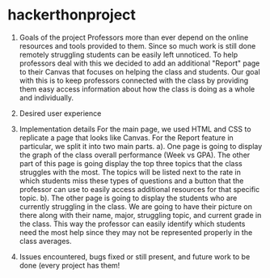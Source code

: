 # hackerthonproject

1. Goals of the project
Professors more than ever depend on the online resources and tools provided to them. Since so much work is still done remotely struggling students can be easily left unnoticed. To help professors deal with this we decided to add an additional "Report" page to their Canvas that focuses on helping the class and students. Our goal with this is to keep professors connected with the class by providing them easy access information about how the class is doing as a whole and individually.

2. Desired user experience

3. Implementation details
For the main page, we used HTML and CSS to replicate a page that looks like Canvas. 
For the Report feature in particular, we split it into two main parts. 
  a). One page is going to display the graph of the class overall performance (Week vs GPA). The other part of this page is going display the top three topics that the class struggles with the most. The topics will be listed next to the rate in which students miss these types of questions and a button that the professor can use to easily access additional resources for that specific topic.
  b). The other page is going to display the students who are currently struggling in the class. We are going to have their picture on there along with their name, major, struggling topic, and current grade in the class. This way the professor can easily identify which students need the most help since they may not be represented properly in the class averages.

4. Issues encountered, bugs fixed or still present, and future work to be done (every project has them!
